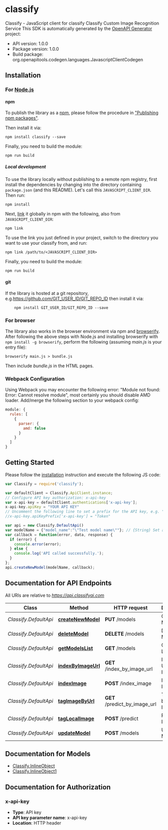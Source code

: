 # classify

Classify - JavaScript client for classify
Classify Custom Image Recognition Service
This SDK is automatically generated by the [OpenAPI Generator](https://openapi-generator.tech) project:

- API version: 1.0.0
- Package version: 1.0.0
- Build package: org.openapitools.codegen.languages.JavascriptClientCodegen

## Installation

### For [Node.js](https://nodejs.org/)

#### npm

To publish the library as a [npm](https://www.npmjs.com/), please follow the procedure in ["Publishing npm packages"](https://docs.npmjs.com/getting-started/publishing-npm-packages).

Then install it via:

```shell
npm install classify --save
```

Finally, you need to build the module:

```shell
npm run build
```

##### Local development

To use the library locally without publishing to a remote npm registry, first install the dependencies by changing into the directory containing `package.json` (and this README). Let's call this `JAVASCRIPT_CLIENT_DIR`. Then run:

```shell
npm install
```

Next, [link](https://docs.npmjs.com/cli/link) it globally in npm with the following, also from `JAVASCRIPT_CLIENT_DIR`:

```shell
npm link
```

To use the link you just defined in your project, switch to the directory you want to use your classify from, and run:

```shell
npm link /path/to/<JAVASCRIPT_CLIENT_DIR>
```

Finally, you need to build the module:

```shell
npm run build
```

#### git

If the library is hosted at a git repository, e.g.https://github.com/GIT_USER_ID/GIT_REPO_ID
then install it via:

```shell
    npm install GIT_USER_ID/GIT_REPO_ID --save
```

### For browser

The library also works in the browser environment via npm and [browserify](http://browserify.org/). After following
the above steps with Node.js and installing browserify with `npm install -g browserify`,
perform the following (assuming *main.js* is your entry file):

```shell
browserify main.js > bundle.js
```

Then include *bundle.js* in the HTML pages.

### Webpack Configuration

Using Webpack you may encounter the following error: "Module not found: Error:
Cannot resolve module", most certainly you should disable AMD loader. Add/merge
the following section to your webpack config:

```javascript
module: {
  rules: [
    {
      parser: {
        amd: false
      }
    }
  ]
}
```

## Getting Started

Please follow the [installation](#installation) instruction and execute the following JS code:

```javascript
var Classify = require('classify');

var defaultClient = Classify.ApiClient.instance;
// Configure API key authorization: x-api-key
var x-api-key = defaultClient.authentications['x-api-key'];
x-api-key.apiKey = "YOUR API KEY"
// Uncomment the following line to set a prefix for the API key, e.g. "Token" (defaults to null)
//x-api-key.apiKeyPrefix['x-api-key'] = "Token"

var api = new Classify.DefaultApi()
var modelName = {"model_name":"\"Test model name\""}; // {String} Set a name for your model
var callback = function(error, data, response) {
  if (error) {
    console.error(error);
  } else {
    console.log('API called successfully.');
  }
};
api.createNewModel(modelName, callback);

```

## Documentation for API Endpoints

All URIs are relative to *https://api.classifyai.com*

Class | Method | HTTP request | Description
------------ | ------------- | ------------- | -------------
*Classify.DefaultApi* | [**createNewModel**](docs/DefaultApi.md#createNewModel) | **PUT** /models | Create New Model
*Classify.DefaultApi* | [**deleteModel**](docs/DefaultApi.md#deleteModel) | **DELETE** /models | Delete Model
*Classify.DefaultApi* | [**getModelsList**](docs/DefaultApi.md#getModelsList) | **GET** /models | Get Models List
*Classify.DefaultApi* | [**indexByImageUrl**](docs/DefaultApi.md#indexByImageUrl) | **GET** /index_by_image_url | Index by Using Image URL
*Classify.DefaultApi* | [**indexImage**](docs/DefaultApi.md#indexImage) | **POST** /index_image | Index Local Image
*Classify.DefaultApi* | [**tagImageByUrl**](docs/DefaultApi.md#tagImageByUrl) | **GET** /predict_by_image_url | Tag Image by Using Image Url
*Classify.DefaultApi* | [**tagLocalImage**](docs/DefaultApi.md#tagLocalImage) | **POST** /predict | Predict by Image
*Classify.DefaultApi* | [**updateModel**](docs/DefaultApi.md#updateModel) | **POST** /models | Update Model


## Documentation for Models

 - [Classify.InlineObject](docs/InlineObject.md)
 - [Classify.InlineObject1](docs/InlineObject1.md)


## Documentation for Authorization



### x-api-key


- **Type**: API key
- **API key parameter name**: x-api-key
- **Location**: HTTP header

